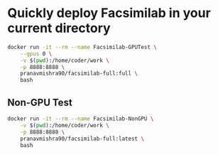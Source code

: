 # Quickly deploy Facsimilab in your current directory

```sh
docker run -it --rm --name Facsimilab-GPUTest \
    --gpus 0 \
    -v $(pwd):/home/coder/work \
    -p 8888:8888 \
    pranavmishra90/facsimilab-full:full \
    bash
```

## Non-GPU Test

```sh
docker run -it --rm --name Facsimilab-NonGPU \
    -v $(pwd):/home/coder/work \
    -p 8888:8888 \
    pranavmishra90/facsimilab-full:latest \
    bash
```
